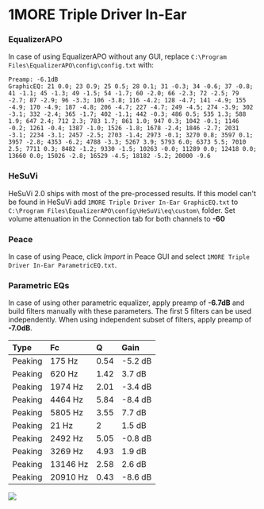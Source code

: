 # 1MORE Triple Driver In-Ear

### EqualizerAPO
In case of using EqualizerAPO without any GUI, replace `C:\Program Files\EqualizerAPO\config\config.txt`
with:
```
Preamp: -6.1dB
GraphicEQ: 21 0.0; 23 0.9; 25 0.5; 28 0.1; 31 -0.3; 34 -0.6; 37 -0.8; 41 -1.1; 45 -1.3; 49 -1.5; 54 -1.7; 60 -2.0; 66 -2.3; 72 -2.5; 79 -2.7; 87 -2.9; 96 -3.3; 106 -3.8; 116 -4.2; 128 -4.7; 141 -4.9; 155 -4.9; 170 -4.9; 187 -4.8; 206 -4.7; 227 -4.7; 249 -4.5; 274 -3.9; 302 -3.1; 332 -2.4; 365 -1.7; 402 -1.1; 442 -0.3; 486 0.5; 535 1.3; 588 1.9; 647 2.4; 712 2.3; 783 1.7; 861 1.0; 947 0.3; 1042 -0.1; 1146 -0.2; 1261 -0.4; 1387 -1.0; 1526 -1.8; 1678 -2.4; 1846 -2.7; 2031 -3.1; 2234 -3.1; 2457 -2.5; 2703 -1.4; 2973 -0.1; 3270 0.8; 3597 0.1; 3957 -2.8; 4353 -6.2; 4788 -3.3; 5267 3.9; 5793 6.0; 6373 5.5; 7010 2.5; 7711 0.3; 8482 -1.2; 9330 -1.5; 10263 -0.0; 11289 0.0; 12418 0.0; 13660 0.0; 15026 -2.8; 16529 -4.5; 18182 -5.2; 20000 -9.6
```

### HeSuVi
HeSuVi 2.0 ships with most of the pre-processed results. If this model can't be found in HeSuVi add
`1MORE Triple Driver In-Ear GraphicEQ.txt` to `C:\Program Files\EqualizerAPO\config\HeSuVi\eq\custom\` folder.
Set volume attenuation in the Connection tab for both channels to **-60**

### Peace
In case of using Peace, click *Import* in Peace GUI and select `1MORE Triple Driver In-Ear ParametricEQ.txt`.

### Parametric EQs
In case of using other parametric equalizer, apply preamp of **-6.7dB** and build filters manually
with these parameters. The first 5 filters can be used independently.
When using independent subset of filters, apply preamp of **-7.0dB**.

| Type    | Fc       |    Q | Gain    |
|:--------|:---------|:-----|:--------|
| Peaking | 175 Hz   | 0.54 | -5.2 dB |
| Peaking | 620 Hz   | 1.42 | 3.7 dB  |
| Peaking | 1974 Hz  | 2.01 | -3.4 dB |
| Peaking | 4464 Hz  | 5.84 | -8.4 dB |
| Peaking | 5805 Hz  | 3.55 | 7.7 dB  |
| Peaking | 21 Hz    | 2    | 1.5 dB  |
| Peaking | 2492 Hz  | 5.05 | -0.8 dB |
| Peaking | 3269 Hz  | 4.93 | 1.9 dB  |
| Peaking | 13146 Hz | 2.58 | 2.6 dB  |
| Peaking | 20910 Hz | 0.43 | -8.6 dB |

![](https://raw.githubusercontent.com/jaakkopasanen/AutoEq/master/results/rtings/sbaf-serious/1MORE%20Triple%20Driver%20In-Ear/1MORE%20Triple%20Driver%20In-Ear.png)